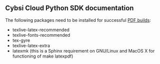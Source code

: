 Cybsi Cloud Python SDK documentation
------------------------------

The following packages need to be installed for successful [PDF builds](https://www.sphinx-doc.org/en/master/usage/builders/index.html#sphinx.builders.latex.LaTeXBuilder):

- texlive-latex-recommended
- texlive-fonts-recommended
- tex-gyre
- texlive-latex-extra
- latexmk (this is a Sphinx requirement on GNU/Linux and MacOS X for functioning of make latexpdf)
